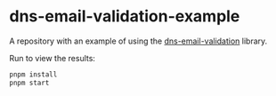 # dns-email-validation-example

A repository with an example of using the [dns-email-validation](https://github.com/0xdino/dns-email-validation) library.

Run to view the results:

```bash
pnpm install
pnpm start
```

